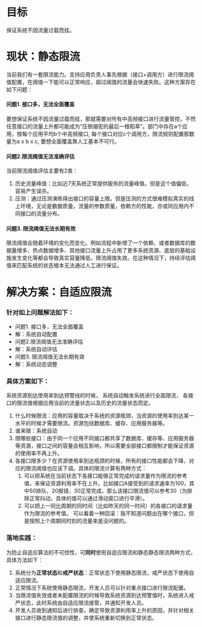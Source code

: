 # 目标
保证系统不因流量过载而挂。
# 现状：静态限流
当前我们有一套限流能力。支持应用负责人事先根据（接口+调用方）进行限流阈值配置，在阈值一下能可以正常响应，超过阈值的流量会快速失败。这种方案存在如下问题：
#### 问题1. 接口多，无法全面覆盖
要想保证系统不因流量过载而挂，那就需要对所有中高频接口进行流量管控，不然任意接口的流量上升都可能成为“压倒骆驼的最后一根稻草”。部门中存在a个应用，按每个应用平均b个中高频接口, 每个接口对应c个调用方，限流规则配置那数量为a x b x c, 要想全面覆盖靠人工基本不可行。
#### 问题2.限流阈值无法准确评估
当前限流阈值评估主要有2类：

1. 历史流量峰值：比如近7天系统正常提供服务的流量峰值。但是这个值偏低，容易产生误杀。
2. 压测：通过压测演练得出接口的容量上限。但是压测的方式很难模拟真实的线上环境，无论是数据质量，流量的参数质量，依赖方的性能，亦或同应用内不同接口的流量分布。

#### 问题3. 限流阈值无法长期有效
限流阈值会随着环境的变化而变化。例如流程中新增了一个依赖、或者数据库的数据量增多、热点数据增多、其他接口流量上升占用了更多系统资源、底层的基础设施发生变化等都会导致真实容量降低，限流阈值失效。在这种情况下，持续评估阈值来匹配系统的状态根本无法通过人工进行保证。
# 解决方案：自适应限流
### 针对如上问题解法如下：
- 问题1. 接口多，无法全面覆盖
- 解：系统自动配置
- 问题2.限流阈值无法准确评估
- 解：系统自动评估
- 问题3. 限流阈值无法长期有效
- 解：系统动态调整

### 具体方案如下：
系统资源到达使用率到达预警线的时候， 系统自动触发系统进行全面限流， 各接口的限流值根据应用当前的流量状态以及历史的流量状态而定。

1. 什么时候限流：应用的容量取决于系统的资源瓶颈，当资源的使用率到达某一水平的时候才需要限流。资源包括数据库、缓存、应用服务器等。
2. 谁来限：系统自动
3. 限哪些接口：由于同一个应用不同接口都共享了数据库、缓存等、应用服务器等资源，接口之间的容量会相互影响，所以需要全部接口都限制才能保证资源的使用率不再上升。
4. 各接口限多少？在资源使用率到达瓶颈的时候，所有的接口性能都会下降，对应的限流阈值也应该下调。具体的限流计算有两种方式：
	1. 可以把系统在当前状态下各接口能够正常完成的请求量作为限流的参考值，来保证资源利用率不在上升。比如接口A接受到的请求速率为100，其中50排队，20报错，30正常完成，那么该接口限流值可以参考30（为排除正常抖动，具体的值可以通过滑动窗口进行平滑）。
	2. 可以把上一同比周期的同时间（比如昨天的同一时间）的各接口的请求量作为限流的参考值。 可以看着一种回滚：我不知道问题出在哪个接口，但是按照上个周期同时刻的流量来是没问题的。

### 落地实践：
为防止自适应算法的不可控性，可**同时**使用自适应限流和静态静态限流两种方式，具体方法如下：

1. 系统分为**正常状态**和**戒严状态**：正常状态下使用静态限流，戒严状态下使用自适应限流。
2. 正常情况下系统使用静态限流，开发人员可以针对重点接口进行限流配置。
3. 当限流值失效或者未配置限流的时候导致系统资源到达预警值时，系统进入戒严状态，此时系统由自适应限流接管，并通知开发人员。
4. 开发人员收到通知后进行排查，确定导致资源利用率上升的原因，并针对相关接口进行静态限流值的调整，并使系统重新切换到正常状态。


